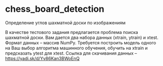 # chess_board_detection
Определение углов шахматной доски по изображениям

В качестве тестового задания предлагается проблема поиска
шахматной доски. Вам дается два набора данных (xtrain, ytrain) и xtest.
Формат данных – массив NumPy. Требуется построить модель одного на
Ваш выбор алгоритма машинного обучения, обучить на xtrain и
предсказать ytest для xtest.
Ссылка для скачивания данных –
https://yadi.sk/d/Yv86Kan3BWoEnQ
